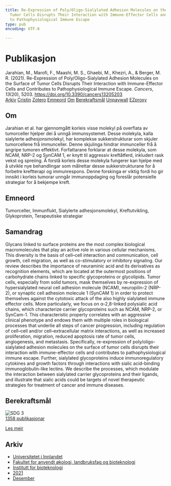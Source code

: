 ```yaml
---
title: Re-Expression of Poly/Oligo-Sialylated Adhesion Molecules on the Surface of
  Tumor Cells Disrupts Their Interaction with Immune-Effector Cells and Contributes
  to Pathophysiological Immune Escape
type: pub
encoding: UTF-8

---
```

<h1>Publikasjon</h1>
<article id="csl-bib-container-A2ABS3LV" class="csl-bib-container">
  <div class="csl-bib-body"> <div class="csl-entry">Jarahian, M., Marofi, F., Maashi, M. S., Ghaebi, M., Khezri, A., &#38; Berger, M. R. (2021). Re-Expression of Poly/Oligo-Sialylated Adhesion Molecules on the Surface of Tumor Cells Disrupts Their Interaction with Immune-Effector Cells and Contributes to Pathophysiological Immune Escape. <i>Cancers</i>, <i>13</i>(20), 5203. <a href="https://doi.org/10.3390/cancers13205203">https://doi.org/10.3390/cancers13205203</a></div> </div>
  <div class="csl-bib-buttons">
    <a href="#taxonomy-article-A2ABS3LV" alt="archive" class="csl-bib-button">Arkiv</a>
    <a href="https://app.cristin.no/results/show.jsf?id=1965728" alt="Cristin" class="csl-bib-button">Cristin</a>
    <a href="http://zotero.org/groups/5881554/items/A2ABS3LV" alt="Zotero" class="csl-bib-button">Zotero</a>
    <a href="#keywords-article-A2ABS3LV" alt="keywords" class="csl-bib-button">Emneord</a>
    <a href="#about-article-A2ABS3LV" alt="about_pub" class="csl-bib-button">Om</a>
    <a href="#sdg-article-A2ABS3LV" alt="sdg" class="csl-bib-button">Berekraftsmål</a>
    <a href="https://www.mdpi.com/2072-6694/13/20/5203/pdf?version=1634629553" alt="Unpaywall" class="csl-bib-button">Unpaywall</a>
    <a href="https://www.mdpi.com/2072-6694/13/20/5203/pdf?version=1634629553" alt="EZproxy" class="csl-bib-button">EZproxy</a>
  </div>
  <div id="csl-bib-meta-container-A2ABS3LV"></div>
</article>
<div id="csl-bib-meta-A2ABS3LV" class="csl-bib-meta">
  <article id="about-article-A2ABS3LV" class="about_pub-article">
    <h1>Om</h1>
    Jarahian et al. har gjennomgått korleis visse molekyl på overflata av tumorceller hjelper dei å unngå immunsystemet. Desse molekyla, kalla sialylerte adhesjonsmolekyl, har komplekse sukkerstrukturar som skjuler tumorcellene frå immunceller. Denne skjulinga hindrar immunceller frå å angripe tumoren effektivt. Forfattarane forklarar at desse molekyla, som NCAM, NRP-2 og SynCAM 1, er knytt til aggressiv kreftåtferd, inkludert rask vekst og spreiing. Å forstå korleis desse molekyla fungerer kan hjelpe med å utvikle nye behandlingar som målrettar desse sukkerstrukturane for å forbetre kreftterapi og immunrespons. Denne forskinga er viktig fordi ho gir innsikt i korleis tumorar unngår immunoppdaging og foreslår potensielle strategiar for å bekjempe kreft.
  </article>
  <article id="keywords-article-A2ABS3LV" class="keywords-article">
    <h1>Emneord</h1>
    Tumorceller, Immunflukt, Sialylerte adhesjonsmolekyl, Kreftutvikling, Glykoprotein, Terapeutiske strategiar
  </article>
  <article id="abstract-article-A2ABS3LV" class="abstract-article">
    <h1>Samandrag</h1>
    Glycans linked to surface proteins are the most complex biological macromolecules that play an active role in various cellular mechanisms. This diversity is the basis of cell–cell interaction and communication, cell growth, cell migration, as well as co-stimulatory or inhibitory signaling. Our review describes the importance of neuraminic acid and its derivatives as recognition elements, which are located at the outermost positions of carbohydrate chains linked to specific glycoproteins or glycolipids. Tumor cells, especially from solid tumors, mask themselves by re-expression of hypersialylated neural cell adhesion molecule (NCAM), neuropilin-2 (NRP-2), or synaptic cell adhesion molecule 1 (SynCAM 1) in order to protect themselves against the cytotoxic attack of the also highly sialylated immune effector cells. More particularly, we focus on α-2,8-linked polysialic acid chains, which characterize carrier glycoproteins such as NCAM, NRP-2, or SynCam-1. This characteristic property correlates with an aggressive clinical phenotype and endows them with multiple roles in biological processes that underlie all steps of cancer progression, including regulation of cell–cell and/or cell–extracellular matrix interactions, as well as increased proliferation, migration, reduced apoptosis rate of tumor cells, angiogenesis, and metastasis. Specifically, re-expression of poly/oligo-sialylated adhesion molecules on the surface of tumor cells disrupts their interaction with immune-effector cells and contributes to pathophysiological immune escape. Further, sialylated glycoproteins induce immunoregulatory cytokines and growth factors through interactions with sialic acid-binding immunoglobulin-like lectins. We describe the processes, which modulate the interaction between sialylated carrier glycoproteins and their ligands, and illustrate that sialic acids could be targets of novel therapeutic strategies for treatment of cancer and immune diseases.
  </article>
  <article id="sdg-article-A2ABS3LV" class="sdg-article">
    <h1>Berekraftsmål</h1>
    <div class="sdg-container"><div id="sdg3" class="sdg">
        <img src="{{< params subfolder >}}images/sdg/sdg03_nn.png" class="image" alt="SDG 3">
        <div class="sdg-overlay">
          <a href="/nn/archive/?key=?sdg=3#archive" class="sdg-publication-count"><span>1358</span> publikasjonar</a>
          <p><a href="https://fn.no/om-fn/fns-baerekraftsmaal/god-helse-og-livskvalitet?lang=nno-NO" class="sdg-read-more">Les meir</a></p>
        </div>
      </div></div>
  </article>
  <article id="taxonomy-article-A2ABS3LV" class="taxonomy-article">
    <h1>Arkiv</h1>
    <ul>
      <li>
        <a href="/nn/archive/?key=3DCRN523">Universitetet i Innlandet</a>
      </li>
      <li>
        <a href="/nn/archive/?key=T77LXH6D">Fakultet for anvendt økologi, landbruksfag og bioteknologi</a>
      </li>
      <li>
        <a href="/nn/archive/?key=VL6KDQ85">Institutt for bioteknologi</a>
      </li>
      <li>
        <a href="/nn/archive/?key=FJH75VJD">2021</a>
      </li>
      <li>
        <a href="/nn/archive/?key=H75X8VE3">Desember</a>
      </li>
    </ul>
  </article>
</div>
